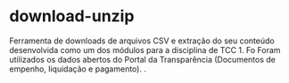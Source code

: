 # download-unzip
Ferramenta de downloads de arquivos CSV e extração do seu conteúdo desenvolvida como um dos módulos para a disciplina de TCC 1. Fo Foram utilizados os dados abertos do Portal da Transparência (Documentos de empenho, liquidação e pagamento).
.
